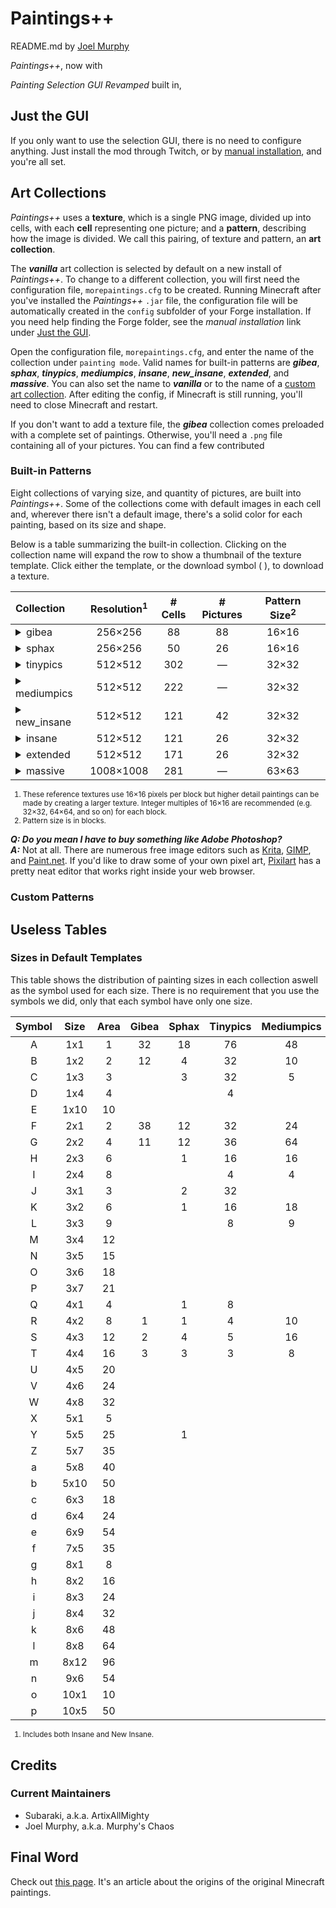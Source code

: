 # Paintings++

README.md by [Joel Murphy](#credits)

_Paintings++_, now with

 _Painting Selection GUI Revamped_ built in, 

## Just the GUI

If you only want to use the selection GUI, there is no need to configure anything. Just install the mod through Twitch, or by [manual installation][link_install_mod], and you're all set.

## Art Collections

_Paintings++_ uses a **texture**, which is a single PNG image, divided up into cells, with each **cell** representing one picture; and a **pattern**, describing how the image is divided. We call this pairing, of texture and pattern, an **art collection**.

The _**vanilla**_ art collection is selected by default on a new install of _Paintings++_. To change to a different collection, you will first need the configuration file, `morepaintings.cfg` to be created. Running Minecraft after you've installed the _Paintings++_ `.jar` file, the configuration file will be automatically created in the `config` subfolder of your Forge installation. If you need help finding the Forge folder, see the _manual installation_ link under [Just the GUI](#just-the-gui).

Open the configuration file, `morepaintings.cfg`, and enter the name of the collection under `painting mode`. Valid names for built-in patterns are _**gibea**_, _**sphax**_, _**tinypics**_, _**mediumpics**_, _**insane**_, _**new_insane**_, _**extended**_, and _**massive**_. You can also set the name to _**vanilla**_ or to the name of a [custom art collection](#custom-art-collections). After editing the config, if Minecraft is still running, you'll need to close Minecraft and restart.

If you don't want to add a texture file, the _**gibea**_ collection comes preloaded with a complete set of paintings. Otherwise, you'll need a `.png` file containing all of your pictures. You can find a few contributed 

### Built-in Patterns

Eight collections of varying size, and quantity of pictures, are built into _Paintings++_. Some of the collections come with default images in each cell and, wherever there isn't a default image, there's a solid color for each painting, based on its size and shape.

Below is a table summarizing the built-in collection. Clicking on the collection name will expand the row to show a thumbnail of the texture template. Click either the template, or the download symbol (<span class="fa fa-download"> </span>), to download a texture.

| Collection                                                                                            | Resolution<sup>1</sup> | # Cells | # Pictures | Pattern Size<sup>2</sup> |                                                          |
| :---------------------------------------------------------------------------------------------------- | :--------------------: | :-----: | :--------: | :----------------------: | :------------------------------------------------------: |
| <details><summary>gibea</summary>[![gibea.png][link_gibea]][link_gibea]</details>                     | 256&times;256          | 88      | 88         | 16&times;16              | [<span class="fa fa-download"> </span>][link_gibea]      |
| <details><summary>sphax</summary>[![sphax.png][link_sphax]][link_sphax]</details>                     | 256&times;256          | 50      | 26         | 16&times;16              | [<span class="fa fa-download"> </span>][link_sphax]      |
| <details><summary>tinypics</summary>[![tinypics.png][link_tinypics]][link_tinypics]</details>         | 512&times;512          | 302     | —          | 32&times;32              | [<span class="fa fa-download"> </span>][link_tinypics]   |
| <details><summary>mediumpics</summary>[![mediumpics.png][link_mediumpics]][link_mediumpics]</details> | 512&times;512          | 222     | —          | 32&times;32              | [<span class="fa fa-download"> </span>][link_mediumpics] |
| <details><summary>new_insane</summary>[![new_insane.png][link_new_insane]][link_new_insane]</details> | 512&times;512          | 121     | 42         | 32&times;32              | [<span class="fa fa-download"> </span>][link_new_insane] |
| <details><summary>insane</summary>[![insane.png][link_insane]][link_insane]</details>                 | 512&times;512          | 121     | 26         | 32&times;32              | [<span class="fa fa-download"> </span>][link_insane]     |
| <details><summary>extended</summary>[![extended.png][link_extended]][link_extended]</details>         | 512&times;512          | 171     | 26         | 32&times;32              | [<span class="fa fa-download"> </span>][link_extended]   |
| <details><summary>massive</summary>[![massive.png][link_massive]][link_massive]</details>             | 1008&times;1008        | 281     | —          | 63&times;63              | [<span class="fa fa-download"> </span>][link_massive]    |

<small>

1. These reference textures use 16&times;16 pixels per block but higher detail paintings can be made by creating a larger texture. Integer multiples of 16&times;16 are recommended (e.g. 32&times;32, 64&times;64, and so on) for each block.
2. Pattern size is in blocks.

</small>

_**Q: Do you mean I have to buy something like Adobe Photoshop?**_  
_**A:**_ Not at all. There are numerous free image editors such as [Krita](https://krita.org/), [GIMP](https://www.gimp.org/), and [Paint.net](https://www.getpaint.net/). If you'd like to draw some of your own pixel art, [Pixilart](https://www.pixilart.com/) has a pretty neat editor that works right inside your web browser.

### Custom Patterns

## Useless Tables

### Sizes in Default Templates

This table shows the distribution of painting sizes in each collection aswell as the symbol used for each size. There is no requirement that you use the symbols we did, only that each symbol have only one size.

| Symbol | Size  | Area | Gibea | Sphax | Tinypics | Mediumpics | Insane<sup>1</sup> | Extended | Massive |
| :----: | :---: | :--: | :---: | :---: | :------: | :--------: | :----------------: | :------: | :-----: |
| A      | 1x1   | 1    | 32    | 18    | 76       | 48         | 11                 | 32       | 20      |
| B      | 1x2   | 2    | 12    | 4     | 32       | 10         | 11                 | 12       | 16      |
| C      | 1x3   | 3    |       | 3     | 32       | 5          | 6                  | 8        | 5       |
| D      | 1x4   | 4    |       |       | 4        |            |                    |          | 3       |
| E      | 1x10  | 10   |       |       |          |            |                    |          | 1       |
| F      | 2x1   | 2    | 38    | 12    | 32       | 24         | 14                 | 28       | 20      |
| G      | 2x2   | 4    | 11    | 12    | 36       | 64         | 18                 | 12       | 1       |
| H      | 2x3   | 6    |       | 1     | 16       | 16         | 6                  | 16       | 11      |
| I      | 2x4   | 8    |       |       | 4        | 4          |                    | 5        | 8       |
| J      | 3x1   | 3    |       | 2     | 32       |            | 6                  | 8        | 5       |
| K      | 3x2   | 6    |       | 1     | 16       | 18         | 2                  | 16       | 19      |
| L      | 3x3   | 9    |       |       | 8        | 9          | 3                  | 8        | 7       |
| M      | 3x4   | 12   |       |       |          |            |                    | 6        | 7       |
| N      | 3x5   | 15   |       |       |          |            |                    |          | 5       |
| O      | 3x6   | 18   |       |       |          |            |                    |          | 4       |
| P      | 3x7   | 21   |       |       |          |            |                    |          | 2       |
| Q      | 4x1   | 4    |       | 1     | 8        |            | 8                  | 4        | 12      |
| R      | 4x2   | 8    | 1     | 1     | 4        | 10         | 5                  | 5        | 18      |
| S      | 4x3   | 12   | 2     | 4     | 5        | 16         | 8                  | 12       | 20      |
| T      | 4x4   | 16   | 3     | 3     | 3        | 8          | 10                 | 3        | 6       |
| U      | 4x5   | 20   |       |       |          |            |                    |          | 1       |
| V      | 4x6   | 24   |       |       |          |            | 4                  | 4        | 16      |
| W      | 4x8   | 32   |       |       |          |            | 2                  |          | 4       |
| X      | 5x1   | 5    |       |       |          |            |                    |          | 5       |
| Y      | 5x5   | 25   |       | 1     |          |            | 2                  |          | 7       |
| Z      | 5x7   | 35   |       |       |          |            |                    |          | 5       |
| a      | 5x8   | 40   |       |       |          |            |                    |          | 5       |
| b      | 5x10  | 50   |       |       |          |            |                    |          | 2       |
| c      | 6x3   | 18   |       |       |          |            |                    |          | 6       |
| d      | 6x4   | 24   |       |       |          |            |                    | 4        | 10      |
| e      | 6x9   | 54   |       |       |          |            |                    |          | 3       |
| f      | 7x5   | 35   |       |       |          |            |                    |          | 4       |
| g      | 8x1   | 8    |       |       |          |            | 1                  |          |         |
| h      | 8x2   | 16   |       |       |          |            |                    |          | 5       |
| i      | 8x3   | 24   |       |       |          |            |                    |          | 1       |
| j      | 8x4   | 32   |       |       |          |            | 4                  |          | 8       |
| k      | 8x6   | 48   |       |       |          |            | 1                  |          |         |
| l      | 8x8   | 64   |       |       |          |            | 1                  |          | 1       |
| m      | 8x12  | 96   |       |       |          |            |                    |          | 1       |
| n      | 9x6   | 54   |       |       |          |            |                    |          | 4       |
| o      | 10x1  | 10   |       |       |          |            |                    |          | 2       |
| p      | 10x5  | 50   |       |       |          |            |                    |          | 2       |

<small>

1. Includes both Insane and New Insane.

</small>

## Credits

### Current Maintainers

<style type="text/css">@import url(https://cdnjs.cloudflare.com/ajax/libs/font-awesome/4.6.3/css/font-awesome.css);</style>
* Subaraki, a.k.a. ArtixAllMighty
* Joel Murphy, a.k.a. Murphy's Chaos [<span class="fa fa-twitter"> </span>](http://www.twitter.com/murphyschaos) [<span class="fa fa-github"> </span>](http://www.github.com/MurphysChaos)

## Final Word

Check out [this page](https://imgur.com/gallery/R7qao). It's an article about the origins of the original Minecraft paintings.

[link_install_mod]: https://www.minecraftmods.com/how-to-install-mods-for-minecraft-forge/
[link_gibea]: https://github.com/ArtixAllMighty/Paintings--/blob/master/src/main/resources/assets/subaraki/art/gibea.png?raw=true
[link_sphax]: https://github.com/ArtixAllMighty/Paintings--/blob/master/src/main/resources/assets/subaraki/art/sphax.png?raw=true
[link_tinypics]: https://github.com/ArtixAllMighty/Paintings--/blob/master/src/main/resources/assets/subaraki/art/tinypics.png?raw=true
[link_mediumpics]: https://github.com/ArtixAllMighty/Paintings--/blob/master/src/main/resources/assets/subaraki/art/mediumpics.png?raw=true
[link_new_insane]: https://github.com/ArtixAllMighty/Paintings--/blob/master/src/main/resources/assets/subaraki/art/new_insane.png?raw=true
[link_insane]: https://github.com/ArtixAllMighty/Paintings--/blob/master/src/main/resources/assets/subaraki/art/insane.png?raw=true
[link_extended]: https://github.com/ArtixAllMighty/Paintings--/blob/master/src/main/resources/assets/subaraki/art/extended.png?raw=true
[link_massive]: https://github.com/ArtixAllMighty/Paintings--/blob/master/src/main/resources/assets/subaraki/art/massive.png?raw=true

<style type="text/css">@import url(https://cdnjs.cloudflare.com/ajax/libs/font-awesome/4.6.3/css/font-awesome.css);img{max-width:192px;}</style>
